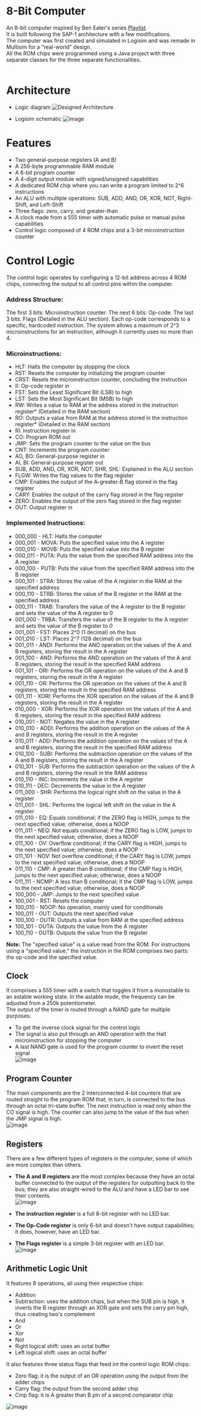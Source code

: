 # 8-Bit Computer
An 8-bit computer inspired by Ben Eater's series [Playlist](https://www.youtube.com/playlist?list=PLowKtXNTBypGqImE405J2565dvjafglHU).  <br>
It is built following the SAP-1 architecture with a few modifications.  <br>
The computer was first created and simulated in Logisim and was remade in Multisim for a "real-world" design.  <br>
All the ROM chips were programmed using a Java project with three separate classes for the three separate functionalities.  <br><br>

# Architecture
- Logic diagram
![Designed Architecture](https://github.com/AndreiBertescu/8-Bit-Computer/assets/126001291/ec0a706b-3eec-4712-9217-acfa8a5e957f)

- Logisim schematic
![image](https://github.com/AndreiBertescu/8-Bit-Computer/assets/126001291/2dca19bf-2529-4b3d-b3e9-e2fc61c023dd)

# Features
- Two general-purpose registers (A and B)
- A 256-byte programmable RAM module
- A 6-bit program counter
- A 4-digit output module with signed/unsigned capabilities
- A dedicated ROM chip where you can write a program limited to 2^6 instructions
- An ALU with multiple operations: SUB, ADD, AND, OR, XOR, NOT, Right-Shift, and Left-Shift
- Three flags: zero, carry, and greater-than
- A clock made from a 555 timer with automatic pulse or manual pulse capabilities
- Control logic composed of 4 ROM chips and a 3-bit microinstruction counter

# Control Logic
The control logic operates by configuring a 12-bit address across 4 ROM chips, connecting the output to all control pins within the computer.

### Address Structure:
The first 3 bits: Microinstruction counter.
The next 6 bits: Op-code.
The last 3 bits: Flags (Detailed in the ALU section).
Each op-code corresponds to a specific, hardcoded instruction. The system allows a maximum of 2^3 microinstructions for an instruction, although it currently uses no more than 4.

### Microinstructions:
- HLT: Halts the computer by stopping the clock
- RST: Resets the computer by initializing the program counter
- CRST: Resets the microinstruction counter, concluding the instruction
- II: Op-code register in
- FST: Sets the Least Significant Bit (LSB) to high
- LST: Sets the Most Significant Bit (MSB) to high
- RW: Writes a value to RAM at the address stored in the instruction register* (Detailed in the RAM section)
- RO: Outputs a value from RAM at the address stored in the instruction register* (Detailed in the RAM section)
- RI: Instruction register in
- CO: Program ROM out
- JMP: Sets the program counter to the value on the bus
- CNT: Increments the program counter
- AO, BO: General-purpose register in
- AI, BI: General-purpose register out
- SUB, ADD, AND, OR, XOR, NOT, SHR, SHL: Explained in the ALU section
- FLGW: Writes the flag values to the flag register
- CMP: Enables the output of the A-greater-B flag stored in the flag register
- CARY: Enables the output of the carry flag stored in the flag register
- ZERO: Enables the output of the zero flag stored in the flag register
- OUT: Output register in

### Implemented Instructions:
- 000_000 - HLT: Halts the computer
- 000_001 - MOVA: Puts the specified value into the A register
- 000_010 - MOVB: Puts the specified value into the B register
- 000_011 - PUTA: Puts the value from the specified RAM address into the A register
- 000_100 - PUTB: Puts the value from the specified RAM address into the B register
- 000_101 - STRA: Stores the value of the A register in the RAM at the specified address
- 000_110 - STRB: Stores the value of the B register in the RAM at the specified address
- 000_111 - TRAB: Transfers the value of the A register to the B register and sets the value of the A register to 0
- 001_000 - TRBA: Transfers the value of the B register to the A register and sets the value of the B register to 0
- 001_001 - FST: Places 2^0 (1 decimal) on the bus
- 001_010 - LST: Places 2^7 (128 decimal) on the bus
- 001_011 - ANDI: Performs the AND operation on the values of the A and B registers, storing the result in the A register
- 001_100 - AND: Performs the AND operation on the values of the A and B registers, storing the result in the specified RAM address
- 001_101 - ORI: Performs the OR operation on the values of the A and B registers, storing the result in the A register
- 001_110 - OR: Performs the OR operation on the values of the A and B registers, storing the result in the specified RAM address
- 001_111 - XORI: Performs the XOR operation on the values of the A and B registers, storing the result in the A register
- 010_000 - XOR: Performs the XOR operation on the values of the A and B registers, storing the result in the specified RAM address
- 010_001 - NOT: Negates the value in the A register
- 010_010 - ADDI: Performs the addition operation on the values of the A and B registers, storing the result in the A register
- 010_011 - ADD: Performs the addition operation on the values of the A and B registers, storing the result in the specified RAM address
- 010_100 - SUBI: Performs the subtraction operation on the values of the A and B registers, storing the result in the A register
- 010_101 - SUB: Performs the subtraction operation on the values of the A and B registers, storing the result in the RAM address
- 010_110 - INC: Increments the value in the A register
- 010_111 - DEC: Decrements the value in the A register
- 011_000 - SHR: Performs the logical right shift on the value in the A register
- 011_001 - SHL: Performs the logical left shift on the value in the A register
- 011_010 - EQ: Equals conditional; if the ZERO flag is HIGH, jumps to the next specified value; otherwise, does a NOOP
- 011_011 - NEQ: Not equals conditional; if the ZERO flag is LOW, jumps to the next specified value; otherwise, does a NOOP
- 011_100 - OV: Overflow conditional; if the CARY flag is HIGH, jumps to the next specified value; otherwise, does a NOOP
- 011_101 - NOV: Not overflow conditional; if the CARY flag is LOW, jumps to the next specified value; otherwise, does a NOOP
- 011_110 - CMP: A greater than B conditional; if the CMP flag is HIGH, jumps to the next specified value; otherwise, does a NOOP
- 011_111 - NCMP: A less than B conditional; if the CMP flag is LOW, jumps to the next specified value; otherwise, does a NOOP
- 100_000 - JMP: Jumps to the next specified value
- 100_001 - RST: Resets the computer
- 100_010 - NOOP: No operation, mainly used for conditionals
- 100_011 - OUT: Outputs the next specified value
- 100_100 - OUTR: Outputs a value from RAM at the specified address
- 100_101 - OUTA: Outputs the value from the A register
- 100_110 - OUTB: Outputs the value from the B register

<strong>Note:</strong> The "specified value" is a value read from the ROM. For instructions using a "specified value," the instruction in the ROM comprises two parts: the op-code and the specified value.


## Clock
It comprises a 555 timer with a switch that toggles it from a monostable to an astable working state. In the astable mode, the frequency can be adjusted from a 250k potentiometer.  <br>
The output of the timer is routed through a NAND gate for multiple purposes:
- To get the inverse clock signal for the control logic
- The signal is also put through an AND operation with the Halt microinstruction for stopping the computer
- A last NAND gate is used for the program counter to invert the reset signal  <br>
![image](https://github.com/AndreiBertescu/8-Bit-Computer/assets/126001291/55095d79-5b30-43c5-aaad-5dc87e20edb7)

## Program Counter
The main components are the 2 interconnected 4-bit counters that are routed straight to the program ROM that, in turn, is connected to the bus through an octal tri-state buffer. The next instruction is read only when the CO signal is high. The counter can also jump to the value of the bus when the JMP signal is high.  <br>
![image](https://github.com/AndreiBertescu/8-Bit-Computer/assets/126001291/769b020d-8333-49e0-8bbe-4a943b7d8537)  <br>

## Registers
There are a few different types of registers in the computer, some of which are more complex than others.  <br>

- <strong>The A and B registers</strong> are the most complex because they have an octal buffer connected to the output of the registers for outputting back to the bus; they are also straight-wired to the ALU and have a LED bar to see their contents.  <br>
![image](https://github.com/AndreiBertescu/8-Bit-Computer/assets/126001291/61c09441-bd1b-4ba2-aa09-901a496ccbb1)

- <strong>The instruction register</strong> is a full 8-bit register with no LED bar.
- <strong>The Op-Code register</strong> is only 6-bit and doesn't have output capabilities; it does, however, have an LED bar.
- <strong>The Flags register</strong> is a simple 3-bit register with an LED bar.  <br>
![image](https://github.com/AndreiBertescu/8-Bit-Computer/assets/126001291/d1f4d315-6a6e-4048-8a3c-fa15cdebcfbc)

## Arithmetic Logic Unit
It features 8 operations, all using their respective chips:
- Addition
- Subtraction: uses the addition chips, but when the SUB pin is high, it inverts the B register through an XOR gate and sets the carry pin high, thus creating two's complement
- And
- Or
- Xor
- Not
- Right logical shift: uses an octal buffer
- Left logical shift: uses an octal buffer

It also features three status flags that feed int the control logic ROM chips:
- Zero flag: it is the output of an OR operation using the output from the adder chips
- Carry flag: the output from the second adder chip
- Cmp flag: it is A greater than B pin of a second comparator chip

![image](https://github.com/AndreiBertescu/8-Bit-Computer/assets/126001291/40700316-b757-4099-9ff3-834e0ea2eddf)

